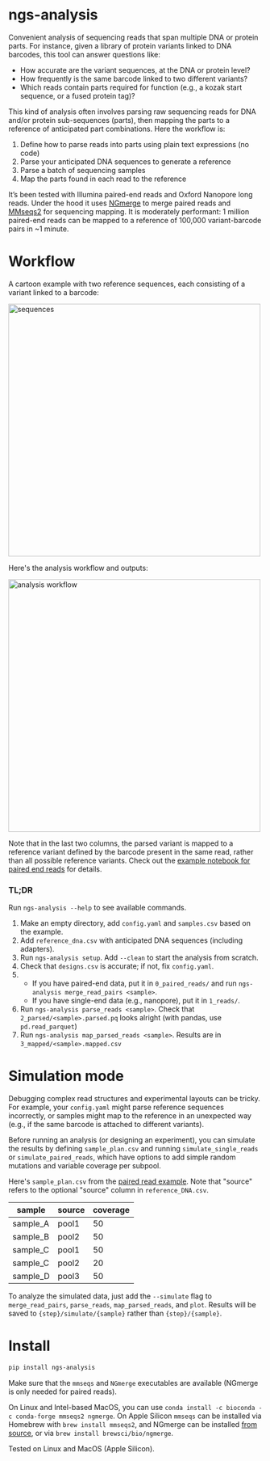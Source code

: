 # ngs-analysis

Convenient analysis of sequencing reads that span multiple DNA or protein parts. For instance, given a library of protein variants linked to DNA barcodes, this tool can answer questions like:

- How accurate are the variant sequences, at the DNA or protein level?
- How frequently is the same barcode linked to two different variants?
- Which reads contain parts required for function (e.g., a kozak start sequence, or a fused protein tag)?

This kind of analysis often involves parsing raw sequencing reads for DNA and/or protein sub-sequences (parts), then mapping the parts to a reference of anticipated part combinations. Here the workflow is: 

1. Define how to parse reads into parts using plain text expressions (no code)
2. Parse your anticipated DNA sequences to generate a reference
3. Parse a batch of sequencing samples
4. Map the parts found in each read to the reference

It’s been tested with Illumina paired-end reads and Oxford Nanopore long reads. Under the hood it uses [NGmerge](https://github.com/jsh58/NGmerge) to merge paired reads and [MMseqs2](https://github.com/soedinglab/MMseqs2) for sequencing mapping. It is moderately performant: 1 million paired-end reads can be mapped to a reference of 100,000 variant-barcode pairs in ~1 minute.

# Workflow

A cartoon example with two reference sequences, each consisting of a variant linked to a barcode:

<img src="examples/sequences.png" alt="sequences" width="500"/>

Here's the analysis workflow and outputs:

<img src="examples/workflow.png" alt="analysis workflow" width="500"/>

Note that in the last two columns, the parsed variant is mapped to a reference variant defined by the barcode present in the same read, rather than all possible reference variants. Check out the [example notebook for paired end reads](examples/paired_reads/paired_read_example.ipynb) for details.

### **TL;DR**

Run `ngs-analysis --help` to see available commands.

1. Make an empty directory, add `config.yaml` and `samples.csv` based on the example.
2. Add `reference_dna.csv` with anticipated DNA sequences (including adapters).
3. Run `ngs-analysis setup`. Add `--clean` to start the analysis from scratch.
4. Check that `designs.csv` is accurate; if not, fix `config.yaml`.
5. 
    - If you have paired-end data, put it in `0_paired_reads/` and run `ngs-analysis merge_read_pairs <sample>`.
    - If you have single-end data (e.g., nanopore), put it in `1_reads/`.
6. Run `ngs-analysis parse_reads <sample>`. Check that `2_parsed/<sample>.parsed.pq` looks alright (with pandas, use `pd.read_parquet`)
7. Run `ngs-analysis map_parsed_reads <sample>`. Results are in `3_mapped/<sample>.mapped.csv`

# Simulation mode

Debugging complex read structures and experimental layouts can be tricky. For example, your `config.yaml` might parse reference sequences incorrectly, or samples might map to the reference in an unexpected way (e.g., if the same barcode is attached to different variants). 

Before running an analysis (or designing an experiment), you can simulate the results by defining `sample_plan.csv` and running `simulate_single_reads` or `simulate_paired_reads`, which have options to add simple random mutations and variable coverage per subpool.

Here's `sample_plan.csv` from the [paired read example](examples/paired_reads/sample_plan.csv). Note that "source" refers to the optional "source" column in `reference_DNA.csv`.

| sample | source | coverage |
| --- | --- | --- |
|  sample\_A | pool1 | 50 |
|  sample\_B | pool2 | 50 |
|  sample\_C | pool1 | 50 |
|  sample\_C | pool2 | 20 |
|  sample\_D | pool3 | 50 |

To analyze the simulated data, just add the `--simulate` flag to `merge_read_pairs`, `parse_reads`, `map_parsed_reads`, and `plot`. Results will be saved to `{step}/simulate/{sample}` rather than `{step}/{sample}`.


# Install

```bash
pip install ngs-analysis
```

Make sure that the `mmseqs` and `NGmerge` executables are available (NGmerge is only needed for paired reads). 

On Linux and Intel-based MacOS, you can use `conda install -c bioconda -c conda-forge mmseqs2 ngmerge`. On Apple Silicon `mmseqs` can be installed via Homebrew with `brew install mmseqs2`, and NGmerge can be installed [from source](https://github.com/jsh58/NGmerge?tab=readme-ov-file#compile), or via `brew install brewsci/bio/ngmerge`.

Tested on Linux and MacOS (Apple Silicon).

